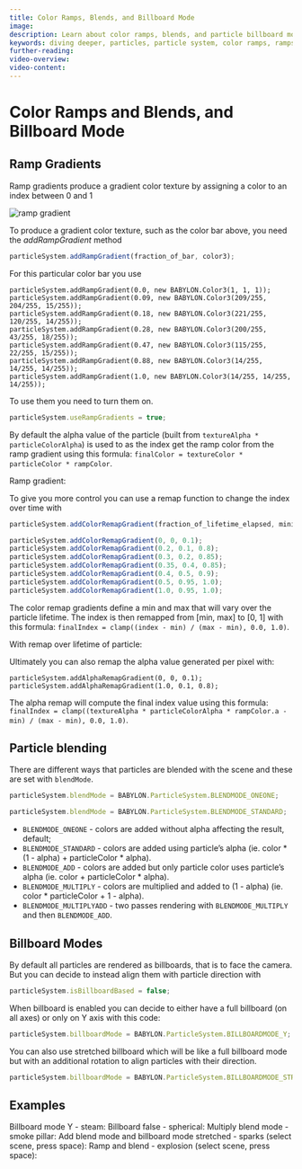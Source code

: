```yaml
---
title: Color Ramps, Blends, and Billboard Mode
image: 
description: Learn about color ramps, blends, and particle billboard mode in Babylon.js.
keywords: diving deeper, particles, particle system, color ramps, ramps, blends, billboard, billboard mode
further-reading:
video-overview:
video-content:
---
```


# Color Ramps and Blends, and Billboard Mode

## Ramp Gradients
Ramp gradients produce a gradient color texture by assigning a color to an index between 0 and 1

![ramp gradient](/img/how_to/Particles/rampgrad.png)

To produce a gradient color texture, such as the color bar above, you need the *addRampGradient* method

```javascript
particleSystem.addRampGradient(fraction_of_bar, color3);
```
For this particular color bar you use
```
particleSystem.addRampGradient(0.0, new BABYLON.Color3(1, 1, 1));
particleSystem.addRampGradient(0.09, new BABYLON.Color3(209/255, 204/255, 15/255));
particleSystem.addRampGradient(0.18, new BABYLON.Color3(221/255, 120/255, 14/255));
particleSystem.addRampGradient(0.28, new BABYLON.Color3(200/255, 43/255, 18/255));
particleSystem.addRampGradient(0.47, new BABYLON.Color3(115/255, 22/255, 15/255));
particleSystem.addRampGradient(0.88, new BABYLON.Color3(14/255, 14/255, 14/255));
particleSystem.addRampGradient(1.0, new BABYLON.Color3(14/255, 14/255, 14/255));
```
To use them you need to turn them on.
```javascript
particleSystem.useRampGradients = true;
```

By default the alpha value of the particle (built from `textureAlpha * particleColorAlpha`) is used to as the index get the ramp color from the ramp gradient using this formula: `finalColor = textureColor * particleColor * rampColor`.

Ramp gradient: <Playground id="#0K3AQ2#42" title="Ramp Gradient Example" description="Simple example of using ramp gradients."/>

To give you more control you can use a remap function to change the index over time with  
```javascript
particleSystem.addColorRemapGradient(fraction_of_lifetime_elapsed, minimum_index, maximum_index); //set a range of values for the index at the given time point
```

```javascript
particleSystem.addColorRemapGradient(0, 0, 0.1);
particleSystem.addColorRemapGradient(0.2, 0.1, 0.8);
particleSystem.addColorRemapGradient(0.3, 0.2, 0.85);
particleSystem.addColorRemapGradient(0.35, 0.4, 0.85);
particleSystem.addColorRemapGradient(0.4, 0.5, 0.9);
particleSystem.addColorRemapGradient(0.5, 0.95, 1.0);
particleSystem.addColorRemapGradient(1.0, 0.95, 1.0);
```

The color remap gradients define a min and max that will vary over the particle lifetime.  The index is then remapped from [min, max] to [0, 1] with this formula: `finalIndex = clamp((index - min) / (max - min), 0.0, 1.0)`.

With remap over lifetime of particle: <Playground id="#0K3AQ2#43" title="Ramp Gradient With Remap Over Liftetime" description="Simple example of using ramp gradients with a remap over the lifetime of the particle."/>

Ultimately you can also remap the alpha value generated per pixel with:
```
particleSystem.addAlphaRemapGradient(0, 0, 0.1);
particleSystem.addAlphaRemapGradient(1.0, 0.1, 0.8);
```

The alpha remap will compute the final index value using this formula: `finalIndex = clamp((textureAlpha * particleColorAlpha * rampColor.a - min) / (max - min), 0.0, 1.0)`.


## Particle blending
There are different ways that particles are blended with the scene and these are set with `blendMode`.

```javascript
particleSystem.blendMode = BABYLON.ParticleSystem.BLENDMODE_ONEONE;
```

```javascript
particleSystem.blendMode = BABYLON.ParticleSystem.BLENDMODE_STANDARD;
```

* `BLENDMODE_ONEONE` - colors are added without alpha affecting the result, default;
* `BLENDMODE_STANDARD` - colors are added using particle’s alpha (ie. color * (1 - alpha) + particleColor * alpha).
* `BLENDMODE_ADD` - colors are added but only particle color uses particle’s alpha (ie. color + particleColor * alpha).
* `BLENDMODE_MULTIPLY` - colors are multiplied and added to (1 - alpha) (ie. color * particleColor +  1 - alpha). 
* `BLENDMODE_MULTIPLYADD` - two passes rendering with `BLENDMODE_MULTIPLY` and then `BLENDMODE_ADD`. 

## Billboard Modes
By default all particles are rendered as billboards, that is to face the camera. But you can decide to instead align them with particle direction with 
```javascript
particleSystem.isBillboardBased = false;
```

When billboard is enabled you can decide to either have a full billboard (on all axes) or only on Y axis with this code:

```javascript
particleSystem.billboardMode = BABYLON.ParticleSystem.BILLBOARDMODE_Y;
```

You can also use stretched billboard which will be like a full billboard mode but with an additional rotation to align particles with their direction.

```javascript
particleSystem.billboardMode = BABYLON.ParticleSystem.BILLBOARDMODE_STRETCHED;
```

## Examples
Billboard mode Y - steam: <Playground id="#B9HKG0#10" title="Billboard Mode Y" description="Simple example of using billboard mode in Y."/>
Billboard false - spherical: <Playground id="#EV0SEQ" title="Billboard Mode False" description="Simple example of setting billboard mode to false."/>
Multiply blend mode - smoke pillar: <Playground id="#KUDH9F#1" title="Multiply Blend Mode" description="Simple example of setting particle blend mode to multiply."/>
Add blend mode and billboard mode stretched - sparks (select scene, press space): <Playground id="#5A4TP5" title="Add Blend Mode And Stretched Billboard Mode" description="Simple example of setting particle blend mode to add and billboard mode to stretched."/>
Ramp and blend - explosion (select scene, press space): <Playground id="#VS5XS7#0" title="Ramp and Blend" description="Simple example of a ramp and blend."/>